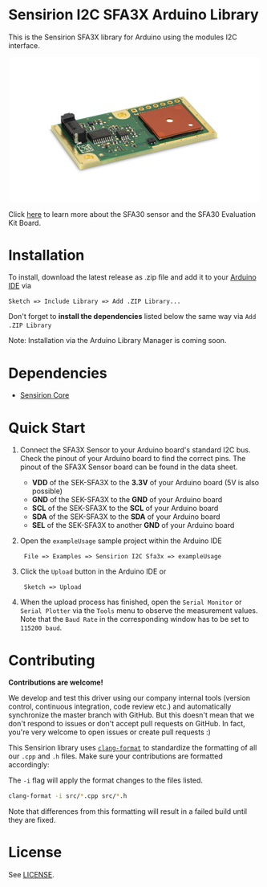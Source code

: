 # Sensirion I2C SFA3X Arduino Library

This is the Sensirion SFA3X library for Arduino using the
modules I2C interface.

[<center><img src="images/SFA3x.png" width="500px"></center>](https://www.sensirion.com/en/environmental-sensors/evaluation-kit-sek-sfa30/)

Click [here](https://www.sensirion.com/my-sfa-ek) to learn more about the SFA30
sensor and the SFA30 Evaluation Kit Board.


# Installation

To install, download the latest release as .zip file and add it to your
[Arduino IDE](http://www.arduino.cc/en/main/software) via

	Sketch => Include Library => Add .ZIP Library...

Don't forget to **install the dependencies** listed below the same way via `Add
.ZIP Library`

Note: Installation via the Arduino Library Manager is coming soon.

# Dependencies

* [Sensirion Core](https://github.com/Sensirion/arduino-core)


# Quick Start

1. Connect the SFA3X Sensor to your Arduino board's standard
   I2C bus. Check the pinout of your Arduino board to find the correct pins.
   The pinout of the SFA3X Sensor board can be found in the
   data sheet.

	* **VDD** of the SEK-SFA3X to the **3.3V** of your Arduino board (5V is also possible)
	* **GND** of the SEK-SFA3X to the **GND** of your Arduino board
	* **SCL** of the SEK-SFA3X to the **SCL** of your Arduino board
	* **SDA** of the SEK-SFA3X to the **SDA** of your Arduino board
	* **SEL** of the SEK-SFA3X to another **GND** of your Arduino board

2. Open the `exampleUsage` sample project within the Arduino IDE

		File => Examples => Sensirion I2C Sfa3x => exampleUsage

3. Click the `Upload` button in the Arduino IDE or

		Sketch => Upload

4. When the upload process has finished, open the `Serial Monitor` or `Serial
   Plotter` via the `Tools` menu to observe the measurement values. Note that
   the `Baud Rate` in the corresponding window has to be set to `115200 baud`.

# Contributing

**Contributions are welcome!**

We develop and test this driver using our company internal tools (version
control, continuous integration, code review etc.) and automatically
synchronize the master branch with GitHub. But this doesn't mean that we don't
respond to issues or don't accept pull requests on GitHub. In fact, you're very
welcome to open issues or create pull requests :)

This Sensirion library uses
[`clang-format`](https://releases.llvm.org/download.html) to standardize the
formatting of all our `.cpp` and `.h` files. Make sure your contributions are
formatted accordingly:

The `-i` flag will apply the format changes to the files listed.

```bash
clang-format -i src/*.cpp src/*.h
```

Note that differences from this formatting will result in a failed build until
they are fixed.

# License

See [LICENSE](LICENSE).
